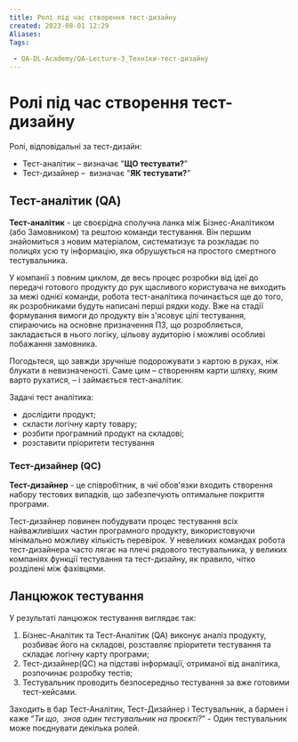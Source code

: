 ```yaml
---
title: Ролі під час створення тест-дизайну
created: 2023-08-01 12:29
Aliases:
Tags: 
 
 - QA-DL-Academy/QA-Lecture-3_Техніки-тест-дизайну
---
```

# Ролі під час створення тест-дизайну

Ролі, відповідальні за тест-дизайн:
- Тест-аналітик – визначає "**ЩО тестувати?**"
- Тест-дизайнер –  визначає "**ЯК тестувати?**"

## Тест-аналітик (QA)

**Тест-аналітик** - це своєрідна сполучна ланка між Бізнес-Аналітиком (або Замовником) та рештою команди тестування. Він першим знайомиться з новим матеріалом, систематизує та розкладає по полицях усю ту інформацію, яка обрушується на простого смертного тестувальника.

У компанії з повним циклом, де весь процес розробки від ідеї до передачі готового продукту до рук щасливого користувача не виходить за межі однієї команди, робота тест-аналітика починається ще до того, як розробниками будуть написані перші рядки коду. Вже на стадії формування вимоги до продукту він з'ясовує цілі тестування, спираючись на основне призначення ПЗ, що розробляється, закладається в нього логіку, цільову аудиторію і можливі особливі побажання замовника. 

Погодьтеся, що завжди зручніше подорожувати з картою в руках, ніж блукати в невизначеності. Саме цим – створенням карти шляху, яким варто рухатися, – і займається тест-аналітик.

Задачі тест аналітика:
- дослідити продукт; 
- скласти логічну карту товару;
- розбити програмний продукт на складові;
- розставити пріоритети тестування

### Тест-дизайнер (QC)

**Тест-дизайнер** - це співробітник, в чиї обов'язки входить створення набору тестових випадків, що забезпечують оптимальне покриття програми.

Тест-дизайнер повинен побудувати процес тестування всіх найважливіших частин програмного продукту, використовуючи мінімально можливу кількість перевірок. У невеликих командах робота тест-дизайнера часто лягає на плечі рядового тестувальника, у великих компаніях функції тестування та тест-дизайну, як правило, чітко розділені між фахівцями.

## Ланцюжок тестування

У результаті ланцюжок тестування виглядає так:

1. Бізнес-Аналітик та Тест-Аналітик (QA) виконує аналіз продукту, розбиває його на складові, розставляє пріоритети тестування та складає логічну карту програми;
2. Тест-дизайнер(QC) на підставі інформації, отриманої від аналітика, розпочинає розробку тестів;
3. Тестувальник проводить безпосередньо тестування за вже готовими тест-кейсами.

Заходить в бар Тест-Аналітик, Тест-Дизайнер і Тестувальник, а бармен і каже “_Ти що,  знов один тестувальник на проєкті?_” - Один тестувальник може поєднувати декілька ролей.